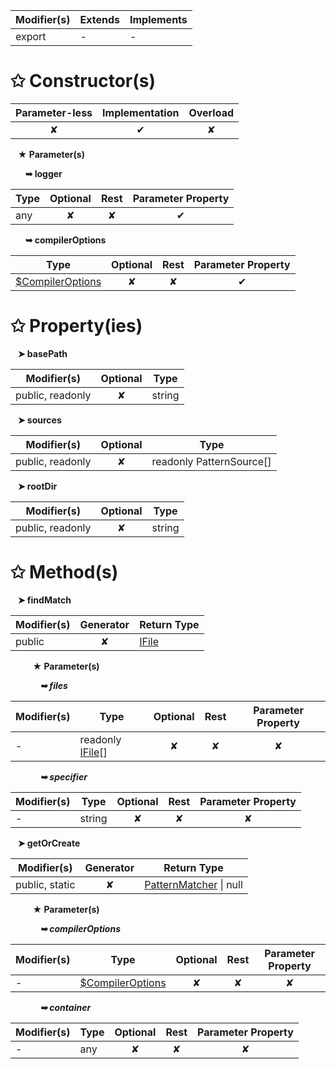 | Modifier(s)                            | Extends                      | Implements                                    |
|----------------------------------------|------------------------------|-----------------------------------------------|
| export | - | - |

# &#10025; Constructor(s)

| Parameter-less                         | Implementation                          | Overload                          |
|:--------------------------------------:|:---------------------------------------:|:---------------------------------:|
| ✘ | ✔ | ✘ |

&nbsp;&nbsp; **&#9733; Parameter(s)**

&nbsp;&nbsp;&nbsp;&nbsp;&nbsp; **&#10149; logger**

| Type                        | Optional                           | Rest                          | Parameter Property                          |
|-----------------------------|:----------------------------------:|:-----------------------------:|:-------------------------------------------:|
| any | ✘  | ✘ | ✔ |

&nbsp;&nbsp;&nbsp;&nbsp;&nbsp; **&#10149; compilerOptions**

| Type                        | Optional                           | Rest                          | Parameter Property                          |
|-----------------------------|:----------------------------------:|:-----------------------------:|:-------------------------------------------:|
| [$CompilerOptions](/sample/aot/system/interface/interfaces/usdcompileroptions) | ✘  | ✘ | ✔ |

# &#10025; Property(ies)

&nbsp;&nbsp; **&#10148; basePath**

| Modifier(s)                               | Optional                           | Type                         |
|-------------------------------------------|:----------------------------------:|------------------------------|
| public, readonly | ✘ | string |

&nbsp;&nbsp; **&#10148; sources**

| Modifier(s)                               | Optional                           | Type                         |
|-------------------------------------------|:----------------------------------:|------------------------------|
| public, readonly | ✘ | readonly PatternSource[] |

&nbsp;&nbsp; **&#10148; rootDir**

| Modifier(s)                               | Optional                           | Type                         |
|-------------------------------------------|:----------------------------------:|------------------------------|
| public, readonly | ✘ | string |

# &#10025; Method(s)

&nbsp;&nbsp; **&#10148; findMatch**

| Modifier(s)                              | Generator                          | Return Type                       |
|------------------------------------------|:----------------------------------:|-----------------------------------|
| public | ✘ | [IFile](/sample/aot/system/interface/interfaces/ifile) |

&nbsp;&nbsp;&nbsp;&nbsp;&nbsp;&nbsp;&nbsp;&nbsp; **&#9733; Parameter(s)**

&nbsp;&nbsp;&nbsp;&nbsp;&nbsp;&nbsp;&nbsp;&nbsp;&nbsp;&nbsp;&nbsp; _**&#10149; files**_

| Modifier(s)                              | Type                        | Optional                           | Rest                          | Parameter Property                          |
|------------------------------------------|-----------------------------|:----------------------------------:|:-----------------------------:|:-------------------------------------------:|
| - | readonly [IFile](/sample/aot/system/interface/interfaces/ifile)[] | ✘  | ✘ | ✘ |

&nbsp;&nbsp;&nbsp;&nbsp;&nbsp;&nbsp;&nbsp;&nbsp;&nbsp;&nbsp;&nbsp; _**&#10149; specifier**_

| Modifier(s)                              | Type                        | Optional                           | Rest                          | Parameter Property                          |
|------------------------------------------|-----------------------------|:----------------------------------:|:-----------------------------:|:-------------------------------------------:|
| - | string | ✘  | ✘ | ✘ |

&nbsp;&nbsp; **&#10148; getOrCreate**

| Modifier(s)                              | Generator                          | Return Type                       |
|------------------------------------------|:----------------------------------:|-----------------------------------|
| public, static | ✘ | [PatternMatcher](/sample/aot/system/class/pattern-matcher/patternmatcher) &#124; null |

&nbsp;&nbsp;&nbsp;&nbsp;&nbsp;&nbsp;&nbsp;&nbsp; **&#9733; Parameter(s)**

&nbsp;&nbsp;&nbsp;&nbsp;&nbsp;&nbsp;&nbsp;&nbsp;&nbsp;&nbsp;&nbsp; _**&#10149; compilerOptions**_

| Modifier(s)                              | Type                        | Optional                           | Rest                          | Parameter Property                          |
|------------------------------------------|-----------------------------|:----------------------------------:|:-----------------------------:|:-------------------------------------------:|
| - | [$CompilerOptions](/sample/aot/system/interface/interfaces/usdcompileroptions) | ✘  | ✘ | ✘ |

&nbsp;&nbsp;&nbsp;&nbsp;&nbsp;&nbsp;&nbsp;&nbsp;&nbsp;&nbsp;&nbsp; _**&#10149; container**_

| Modifier(s)                              | Type                        | Optional                           | Rest                          | Parameter Property                          |
|------------------------------------------|-----------------------------|:----------------------------------:|:-----------------------------:|:-------------------------------------------:|
| - | any | ✘  | ✘ | ✘ |